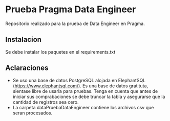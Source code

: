 # Prueba Pragma Data Engineer
Repositorio realizado para la prueba de Data Engineer en Pragma.

## Instalacion
Se debe instalar los paquetes en el requirements.txt


## Aclaraciones

* Se uso una base de datos PostgreSQL alojada en ElephantSQL (https://www.elephantsql.com/). Es una base de datos gratituta, sientase libre de usarla para pruebas. Tenga en cuenta que antes de iniciar sus comprabaciones se debe truncar la tabla y asegurarse que la cantidad de registros sea cero.
* La carpeta dataPruebaDataEngineer contiene los archivos csv que seran procesados.



